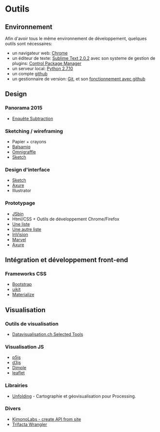 # Outils

## Environnement

Afin d'avoir tous le même environnement de développement, quelques outils sont nécessaires:
* un navigateur web: [Chrome](https://www.google.com/chrome/browser/desktop/index.html)
* un éditeur de texte: [Sublime Text 2.0.2](http://www.sublimetext.com/) avec son systeme de gestion de plugins: [Control Package Manager](https://packagecontrol.io/installation#st2)
* un serveur local: [Python 2.7.10](https://www.python.org/downloads/)
* un compte [github](http://github.com)
* un gestionnaire de version: [Git](http://www.git-scm.com/), et son [fonctionnement avec github](https://help.github.com/articles/set-up-git/)

## Design

### Panorama 2015
* [Enquête Subtraction](http://tools.subtraction.com)

### Sketching / wireframing
* Papier + crayons
* [Balsamiq](https://balsamiq.com)
* [Omnigraffle](https://www.omnigroup.com/omnigraffle)
* [Sketch](http://sketchapp.com/)

### Design d'interface
* [Sketch](http://www.sketchapp.com)
* [Axure](http://www.axure.com/fr)
* Illustrator

### Prototypage
* [JSbin](http://jsbin.com/?html,css,js,output)
* Html/CSS + Outils de développement Chrome/Firefox
* [Une liste](http://www.cooper.com/prototyping-tools)
* [Une autre liste](http://prototypingtools.co/)
* [InVision](http://www.invisionapp.com)
* [Marvel](https://marvelapp.com)
* [Axure](http://www.axure.com/fr)

## Intégration et développement front-end

### Frameworks CSS
* [Bootstrap](http://getbootstrap.com/)
* [uikit](http://getuikit.com/)
* [Materialize](http://materializecss.com/)

## Visualisation

### Outils de visualisation
* [Datavisualisation.ch Selected Tools](http://selection.datavisualization.ch/)

### Visualisation JS
* [p5js](http://p5js.org/)
* [d3js](http://d3js.org)
* [Dimple](http://dimplejs.org)
* [leaflet](http://leafletjs.com/)

### Librairies
* [Unfolding](http://unfoldingmaps.org/) - Cartographie et géovisualisation pour Processing.

### Divers
* [KimonoLabs - create API from site](https://www.kimonolabs.com/)
* [Trifacta Wrangler](https://www.trifacta.com/trifacta-wrangler/)
